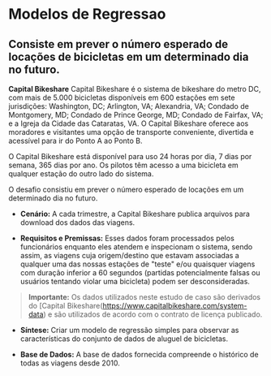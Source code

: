 # Modelos de Regressao
 
## Consiste em prever o número esperado de locações de bicicletas em um determinado dia no futuro.

**Capital Bikeshare**
Capital Bikeshare é o sistema de bikeshare do metro DC, com mais de 5.000 bicicletas disponíveis em 600 estações em sete jurisdições: Washington, DC; Arlington, VA; Alexandria, VA; Condado de Montgomery, MD; Condado de Prince George, MD; Condado de Fairfax, VA; e a Igreja da Cidade das Cataratas, VA. O Capital Bikeshare oferece aos moradores e visitantes uma opção de transporte conveniente, divertida e acessível para ir do Ponto A ao Ponto B.

O Capital Bikeshare está disponível para uso 24 horas por dia, 7 dias por semana, 365 dias por ano. Os pilotos têm acesso a uma bicicleta em qualquer estação do outro lado do sistema.

O desafio consistiu em prever o número esperado de locações em um determinado dia no futuro.

- **Cenário:**
A cada trimestre, a Capital Bikeshare publica arquivos para download dos dados das viagens.

- **Requisitos e Premissas:**
Esses dados foram processados pelos funcionários enquanto eles atendem e inspecionam o sistema, sendo assim, as viagens cuja origem/destino que estavam associadas a qualquer uma das nossas estações de "teste" e/ou quaisquer viagens com duração inferior a 60 segundos (partidas potencialmente falsas ou usuários tentando violar uma bicicleta) podem ser desconsideradas.

> **Importante:** Os dados utilizados neste estudo de caso são derivados do [Capital Bikeshare(https://www.capitalbikeshare.com/system-data) e são utilizados de acordo com o contrato de licença publicado.

- **Síntese:**
Criar um modelo de regressão simples para observar as características do conjunto de dados de aluguel de bicicletas.

- **Base de Dados:**
A base de dados fornecida compreende o histórico de todas as viagens desde 2010.
